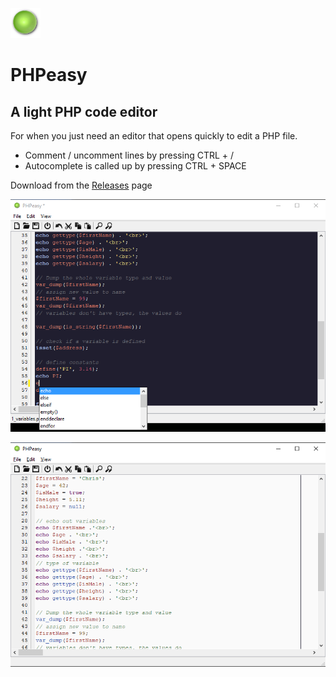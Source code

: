 ![Pea](pea.png)
# PHPeasy
## A light PHP code editor

For when you just need an editor that opens quickly to edit a PHP file.  
  
 - Comment / uncomment lines by pressing CTRL + /
 - Autocomplete is called up by pressing CTRL + SPACE

Download from the [Releases](https://github.com/cyberfilth/PHPeasy/releases) page


![Dark theme](screenshots/screenshotDarkTheme1.png)

![Light theme](screenshots/screenshotLightTheme1.png)
